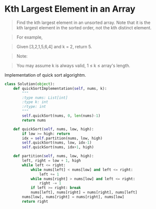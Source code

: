 # Kth Largest Element in an Array

> Find the kth largest element in an unsorted array. Note that it is the kth largest element in the sorted order, not the kth distinct element.

> For example,

> Given [3,2,1,5,6,4] and k = 2, return 5.

> Note: 

> You may assume k is always valid, 1 ≤ k ≤ array's length.

Implementation of quick sort algorightm.

```Python
class Solution(object):
    def quickSortImplementation(self, nums, k):
        """
        :type nums: List[int]
        :type k: int
        :rtype: int
        """
        self.quickSort(nums, 0, len(nums)-1)
        return nums

    def quickSort(self, nums, low, high):
        if low >= high: return
        idx = self.partition(nums, low, high)
        self.quickSort(nums, low, idx-1)
        self.quickSort(nums, idx+1, high)

    def partition(self, nums, low, high):
        left, right = low + 1, high
        while left <= right:
            while nums[left] < nums[low] and left <= right:
                left += 1
            while nums[right] > nums[low] and left <= right:
                right -= 1
            if left >= right: break
            nums[left], nums[right] = nums[right], nums[left]
        nums[low], nums[right] = nums[right], nums[low]
        return right
```
